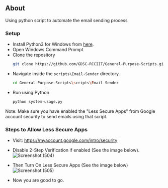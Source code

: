 

## About
Using python script to automate the email sending process

### Setup

* Install Python3 for Windows from [here](https://python.org).
* Open Windows Command Prompt
* Clone the repository
  ```bash
  git clone https://github.com/GDSC-RCCIIT/General-Purpose-Scripts.git
  ```
* Navigate inside the ```scripts\Email-Sender``` directory.
  ```bash
  cd General-Purpose-Scripts\scripts\Email-Sender
  ```
* Run using Python
  ```bash
  python system-usage.py
  ```
Note: Make sure you have enabled the "Less Secure Apps" from Google account security
to send emails using that script.

### Steps to Allow Less Secure Apps

 * Visit: https://myaccount.google.com/intro/security
 * Disable 2-Step Verification if enabled (See the image below).
 ![Screenshot (504)](https://user-images.githubusercontent.com/73809690/135844785-6bb4aaf1-b647-4d79-aa1d-742117a8547e.png)
 
 * Then Turn On Less Secure Apps (See the image below)
 ![Screenshot (505)](https://user-images.githubusercontent.com/73809690/135844893-43e10b99-2a84-4637-af4b-192afb8c1e4d.png)
 
 * Now you are good to go.

